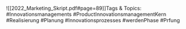 
![[2022_Marketing_Skript.pdf#page=89]]Tags & Topics:
   #Innovationsmanagements
   #ProductInnovationsmanagementKern
   #Realisierung
   #Planung
   #Innovationsprozesses
   #werdenPhase
   #Prfung